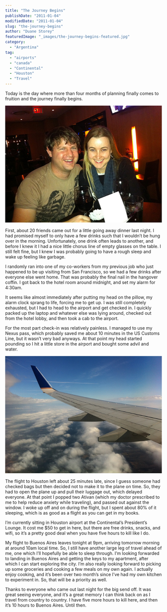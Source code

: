 ```yaml
---
title: "The Journey Begins"
publishDate: "2011-01-04"
modifiedDate: "2011-01-04"
slug: "the-journey-begins"
author: "Duane Storey"
featuredImage: "_images/the-journey-begins-featured.jpg"
category:
  - "Argentina"
tag:
  - "airports"
  - "canada"
  - "Continental"
  - "Houston"
  - "Travel"
---
```


Today is the day where more than four months of planning finally comes to fruition and the journey finally begins.

[![](_images/the-journey-begins-1.jpg "5325100964_4f9c97ea0b_z")](http://www.migratorynerd.com/wordpress/wp-content/uploads/2011/01/5325100964_4f9c97ea0b_z.jpg)

First, about 20 friends came out for a little going away dinner last night. I had promised myself to only have a few drinks such that I wouldn’t be hung over in the morning. Unfortunately, one drink often leads to another, and before I knew it I had a nice little chorus line of empty glasses on the table. I still felt fine, but I knew I was probably going to have a rough sleep and wake up feeling like garbage.

I randomly ran into one of my co-workers from my previous job who just happened to be up visiting from San Francisco, so we had a few drinks after everyone else went home. That was probably the final nail in the hangover coffin. I got back to the hotel room around midnight, and set my alarm for 4:30am.

It seems like almost immediately after putting my head on the pillow, my alarm clock sprang to life, forcing me to get up. I was still completely exhausted, but I had to head to the airport and get checked in. I quickly packed up the laptop and whatever else was lying around, checked out from the hotel lobby, and then took a cab to the airport.

For the most part check-in was relatively painless. I managed to use my Nexus pass, which probably saved me about 10 minutes in the US Customs Line, but it wasn’t very bad anyways. At that point my head started pounding so I hit a little store in the airport and bought some advil and water.

[![](_images/the-journey-begins-2.jpg "5325110284_11fb71629d_z")](http://www.migratorynerd.com/wordpress/wp-content/uploads/2011/01/5325110284_11fb71629d_z.jpg)

The flight to Houston left about 25 minutes late, since I guess someone had checked bags but then decided not to make it to the plane on time. So, they had to open the plane up and pull their luggage out, which delayed everyone. At that point I popped two Ativan (which my doctor prescribed to me to help reduce anxiety while traveling), and passed out against the window. I woke up off and on during the flight, but I spent about 80% of it sleeping, which is as good as a flight as you can get in my books.

I’m currently sitting in Houston airport at the Continental’s President’s Lounge. It cost me $50 to get in here, but there are free drinks, snacks, and wifi, so it’s a pretty good deal when you have five hours to kill like I do.

My flight to Buenos Aires leaves tonight at 9pm, arriving tomorrow morning at around 10am local time. So, I still have another large leg of travel ahead of me, one which I’ll hopefully be able to sleep through. I’m looking forwarded to landing in Buenos Aires and getting the keys to my apartment, after which I can start exploring the city. I’m also really looking forward to picking up some groceries and cooking a few meals on my own again. I actually enjoy cooking, and it’s been over two month’s since I’ve had my own kitchen to experiment in. So, that will be a priority as well.

Thanks to everyone who came out last night for the big send off. It was great seeing everyone, and it’s a great memory I can think back on as I travel from country to country. I have five more hours to kill here, and then it’s 10 hours to Buenos Aires. Until then.